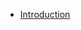 <!-- docs/_sidebar.md -->
<style>
   .sidebar-nav > ul > li > p, .sidebar-nav > ul > li > p > a {
      font-size: 16px;
      font-weight: bold;
   }
</style>

* [Introduction](introduction)
